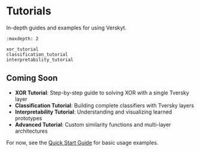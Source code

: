# Tutorials

In-depth guides and examples for using Verskyt.

```{toctree}
:maxdepth: 2

xor_tutorial
classification_tutorial
interpretability_tutorial
```

## Coming Soon

- **XOR Tutorial**: Step-by-step guide to solving XOR with a single Tversky layer
- **Classification Tutorial**: Building complete classifiers with Tversky layers
- **Interpretability Tutorial**: Understanding and visualizing learned prototypes
- **Advanced Tutorial**: Custom similarity functions and multi-layer architectures

For now, see the [Quick Start Guide](../quickstart.md) for basic usage examples.
